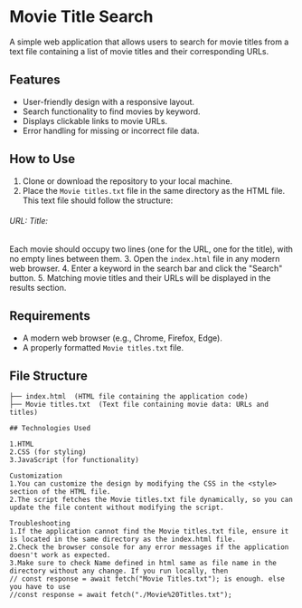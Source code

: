 # Movie Title Search

A simple web application that allows users to search for movie titles from a text file containing a list of movie titles and their corresponding URLs.

## Features

- User-friendly design with a responsive layout.
- Search functionality to find movies by keyword.
- Displays clickable links to movie URLs.
- Error handling for missing or incorrect file data.

## How to Use

1. Clone or download the repository to your local machine.
2. Place the `Movie titles.txt` file in the same directory as the HTML file. This text file should follow the structure:

###### URL: <Movie URL> Title: <Movie Title>
Each movie should occupy two lines (one for the URL, one for the title), with no empty lines between them.
3. Open the `index.html` file in any modern web browser.
4. Enter a keyword in the search bar and click the "Search" button.
5. Matching movie titles and their URLs will be displayed in the results section.

## Requirements

- A modern web browser (e.g., Chrome, Firefox, Edge).
- A properly formatted `Movie titles.txt` file.

## File Structure

```plaintext
├── index.html  (HTML file containing the application code)
├── Movie titles.txt  (Text file containing movie data: URLs and titles)

## Technologies Used

1.HTML
2.CSS (for styling)
3.JavaScript (for functionality)

Customization
1.You can customize the design by modifying the CSS in the <style> section of the HTML file.
2.The script fetches the Movie titles.txt file dynamically, so you can update the file content without modifying the script.

Troubleshooting
1.If the application cannot find the Movie titles.txt file, ensure it is located in the same directory as the index.html file.
2.Check the browser console for any error messages if the application doesn't work as expected.
3.Make sure to check Name defined in html same as file name in the directory without any change. If you run locally, then
// const response = await fetch("Movie Titles.txt"); is enough. else you have to use
//const response = await fetch("./Movie%20Titles.txt");
